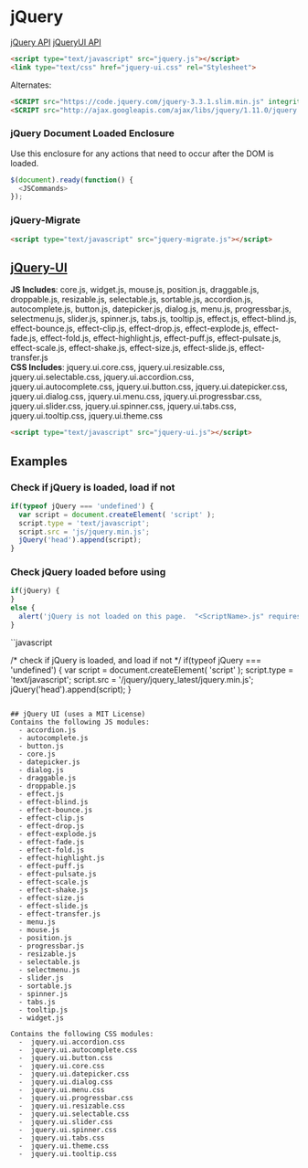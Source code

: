 # jQuery

[jQuery API](http://api.jquery.com/)
[jQueryUI API](http://api.jqueryui.com/)

```html
<script type="text/javascript" src="jquery.js"></script>
<link type="text/css" href="jquery-ui.css" rel="Stylesheet">
```

Alternates:
```html
<SCRIPT src="https://code.jquery.com/jquery-3.3.1.slim.min.js" integrity="sha384-q8i/X+965DzO0rT7abK41JStQIAqVgRVzpbzo5smXKp4YfRvH+8abtTE1Pi6jizo" crossorigin="anonymous" type="text/javascript" ></SCRIPT>
<SCRIPT src="http://ajax.googleapis.com/ajax/libs/jquery/1.11.0/jquery.min.js" type="text/javascript" ></SCRIPT>
```

### jQuery Document Loaded Enclosure
Use this enclosure for any actions that need to occur after the DOM is loaded.
```javascript
$(document).ready(function() {
  <JSCommands>
});
```

### jQuery-Migrate

```html
<script type="text/javascript" src="jquery-migrate.js"></script>
```

## [jQuery-UI](http://jqueryui.com/)

**JS Includes**: core.js, widget.js, mouse.js, position.js, draggable.js, droppable.js, resizable.js, selectable.js, sortable.js, accordion.js, autocomplete.js, button.js, datepicker.js, dialog.js, menu.js, progressbar.js, selectmenu.js, slider.js, spinner.js, tabs.js, tooltip.js, effect.js, effect-blind.js, effect-bounce.js, effect-clip.js, effect-drop.js, effect-explode.js, effect-fade.js, effect-fold.js, effect-highlight.js, effect-puff.js, effect-pulsate.js, effect-scale.js, effect-shake.js, effect-size.js, effect-slide.js, effect-transfer.js  
**CSS Includes**: jquery.ui.core.css, jquery.ui.resizable.css, jquery.ui.selectable.css, jquery.ui.accordion.css, jquery.ui.autocomplete.css, jquery.ui.button.css, jquery.ui.datepicker.css, jquery.ui.dialog.css, jquery.ui.menu.css, jquery.ui.progressbar.css, jquery.ui.slider.css, jquery.ui.spinner.css, jquery.ui.tabs.css, jquery.ui.tooltip.css, jquery.ui.theme.css  

```html
<script type="text/javascript" src="jquery-ui.js"></script>
```

## Examples

### Check if jQuery is loaded, load if not
```javascript
if(typeof jQuery === 'undefined') {
  var script = document.createElement( 'script' );
  script.type = 'text/javascript';
  script.src = 'js/jquery.min.js';
  jQuery('head').append(script);
}
```

### Check jQuery loaded before using
```javascript
if(jQuery) {
}
else {
  alert('jQuery is not loaded on this page.  "<ScriptName>.js" requires jQuery to function.');
}
```

``javascript
<SCRIPT src="https://code.jquery.com/jquery-3.3.1.slim.min.js" integrity="sha384-q8i/X+965DzO0rT7abK41JStQIAqVgRVzpbzo5smXKp4YfRvH+8abtTE1Pi6jizo" crossorigin="anonymous"></SCRIPT>
<SCRIPT src="http://ajax.googleapis.com/ajax/libs/jquery/1.11.0/jquery.min.js"></SCRIPT>

/* check if jQuery is loaded, and load if not */
if(typeof jQuery === 'undefined') {
  var script = document.createElement( 'script' );
  script.type = 'text/javascript';
  script.src = '/jquery/jquery_latest/jquery.min.js';
  jQuery('head').append(script);
}
```

## jQuery UI (uses a MIT License)
Contains the following JS modules:
  - accordion.js
  - autocomplete.js
  - button.js
  - core.js
  - datepicker.js
  - dialog.js
  - draggable.js
  - droppable.js
  - effect.js
  - effect-blind.js
  - effect-bounce.js
  - effect-clip.js
  - effect-drop.js
  - effect-explode.js
  - effect-fade.js
  - effect-fold.js
  - effect-highlight.js
  - effect-puff.js
  - effect-pulsate.js
  - effect-scale.js
  - effect-shake.js
  - effect-size.js
  - effect-slide.js
  - effect-transfer.js
  - menu.js
  - mouse.js
  - position.js
  - progressbar.js
  - resizable.js
  - selectable.js
  - selectmenu.js
  - slider.js
  - sortable.js
  - spinner.js
  - tabs.js
  - tooltip.js
  - widget.js

Contains the following CSS modules:
  -  jquery.ui.accordion.css
  -  jquery.ui.autocomplete.css
  -  jquery.ui.button.css
  -  jquery.ui.core.css
  -  jquery.ui.datepicker.css
  -  jquery.ui.dialog.css
  -  jquery.ui.menu.css
  -  jquery.ui.progressbar.css
  -  jquery.ui.resizable.css
  -  jquery.ui.selectable.css
  -  jquery.ui.slider.css
  -  jquery.ui.spinner.css
  -  jquery.ui.tabs.css
  -  jquery.ui.theme.css
  -  jquery.ui.tooltip.css

